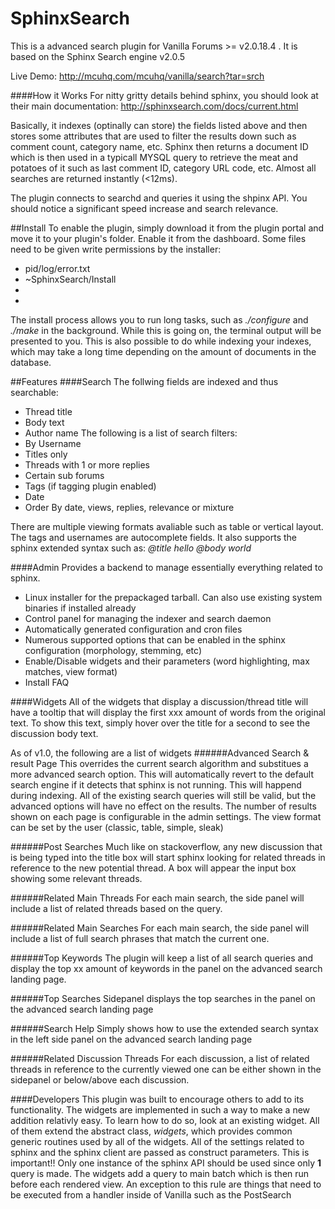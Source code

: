 SphinxSearch
============

This is a advanced search plugin for Vanilla Forums  >= v2.0.18.4 . It is based on the Sphinx Search engine v2.0.5

Live Demo: http://mcuhq.com/mcuhq/vanilla/search?tar=srch


####How it Works
For nitty gritty details behind sphinx, you should look at their main documentation: http://sphinxsearch.com/docs/current.html

Basically, it indexes (optinally can store) the fields listed above and then stores some attributes that are used to filter the results down such as comment count, category name, etc. Sphinx then returns a document ID which is then used in a typicall MYSQL query to retrieve the meat and potatoes of it such as last comment ID, category URL code, etc. Almost all searches are returned instantly (<12ms). 

The plugin connects to searchd and queries it using the shpinx API. You should notice a significant speed increase and search relevance. 

##Install
To enable the plugin, simply download it from the plugin portal and move it to your plugin's folder. Enable it from the dashboard. Some files need to be given write permissions by the installer:
  * pid/log/error.txt
  * ~SphinxSearch/Install 
  * 
  * 
The install process allows you to run long tasks, such as *./configure* and *./make* in the background. While this is going on, the terminal output will be presented to you. This is also possible to do while indexing your indexes, which may take a long time depending on the amount of documents in the database.

##Features
####Search
The follwing fields are indexed and thus searchable:
   * Thread title
   * Body text
   * Author name
The following is a list of search filters:
  * By Username
  * Titles only
  * Threads with 1 or more replies
  * Certain sub forums
  * Tags (if tagging plugin enabled)
  * Date 
  * Order By date, views, replies, relevance or mixture

There are multiple viewing formats avaliable such as table or vertical layout. The tags and usernames are autocomplete fields. It also supports the sphinx extended syntax such as: *@title hello @body world*

####Admin
Provides a backend to manage essentially everything related to sphinx. 
  * Linux installer for the prepackaged tarball. Can also use existing system binaries if installed already
  * Control panel for managing the indexer and search daemon
  * Automatically generated configuration and cron files
  * Numerous supported options that can be enabled in the sphinx configuration (morphology, stemming, etc)
  * Enable/Disable widgets and their parameters (word highlighting, max matches, view format)
  * Install FAQ 

####Widgets
All of the widgets that display a discussion/thread title will have a tooltip that will display the first xxx amount of words from the original text. To show this text, simply hover over the title for a second to see the discussion body text. 

As of v1.0, the following are a list of widgets
######Advanced Search & result Page
This overrides the current search algorithm and substitues a more advanced search option. This will automatically revert to the default search engine if it detects that sphinx is not running. This will happend during indexing. All of the existing search queries will still be valid, but the advanced options will have no effect on the results. The number of results shown on each page is configurable in the admin settings. The view format can be set by the user (classic, table, simple, sleak)


######Post Searches
Much like on stackoverflow, any new discussion that is being typed into the title box will start sphinx looking for related threads in reference to the new potential thread. A box will appear the input box showing some relevant threads.

######Related Main Threads
For each main search, the side panel will include a list of related threads based on the query. 

######Related Main Searches
For each main search, the side panel will include a list of full search phrases that match the current one.

######Top Keywords
The plugin will keep a list of all search queries and display the top xx amount of keywords in the panel on the advanced search landing page. 

######Top Searches
Sidepanel displays the top searches in the panel on the advanced search landing page

######Search Help
Simply shows how to use the extended search syntax in the left side panel on the advanced search landing page

######Related Discussion Threads
For each discussion, a list of related threads in reference to the currently viewed one can be either shown in the sidepanel or below/above each discussion. 


####Developers
This plugin was built to encourage others to add to its functionality. The widgets are implemented in such a way to make a new addition relativly easy. To learn how to do so, look at an existing widget. All of them extend the abstract class, *widgets*, which provides common generic routines used by all of the widgets. All of the settings related to sphinx and the sphinx client are passed as construct parameters. This is important!! Only one instance of the sphinx API should be used since only **1** query is made. The widgets add a query to main batch which is then run before each rendered view. An exception to this rule are things that need to be executed from a handler inside of Vanilla such as the PostSearch





